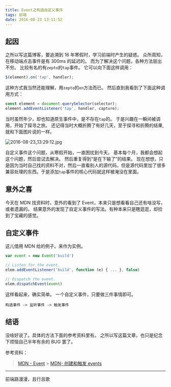 ```yaml
---
title: Event之构造自定义事件
tags: 前端
date: 2016-08-23 13:11:52
---
```


## 起因

之所以写这篇博客，要追溯到 16 年寒假时，学习前端时产生的疑惑。
众所周知，在移动端点击事件是有 300ms 的延迟的。
而为了解决这个问题，各种方法层出不穷。
比较有名的有`zepto`的`tap`事件。
它可以向下面这样调用：

```javascript
$(element).on('tap', handler);
```

这种方式我当然还能理解，用`zepto`的`on`方法而已。
然后直到我看到了下面这种调用方式：

```javascript
const element = document.querySelector(selector);
element.addEventListener('tap', handler, capture);
```

当时虽然年少，却也知道原生事件中，是不存在`tap`的。
于是兴趣在一瞬间被调用，开始了探寻之旅。
还记得当时大概折腾了有好几天，至于探寻和折腾的结果,就和下面图片说的一样。

![2016-08-23_13:29:12.jpg](https://cdn.lxxyx.cn/2018-03-26-085414.jpg)

自定义事件这个问题，从寒假开始，一直困扰到今天。
基本每个月，我都会想起这个问题，然后尝试去解决。
然后重复得到“是在下输了”的结果。
现在想想，只是因为当时自己找的资料不对，然后一直看别人的源代码，但是源代码里加了很多兼容处理的东西。于是添加`tap`事件的核心代码就这样被淹没在里面。

<!-- more -->

## 意外之喜

今天在 MDN 找资料时，意外的看到了 Event，本来只是想看看自己还有啥没写，或者遗漏的。
结果意外的发现了自定义事件的写法。有种本来只是瞎逛逛，却捡到了宝藏的感觉。

## 自定义事件

这儿借用 MDN 给的例子。来作为实例。

```javascript
var event = new Event('build')

// Listen for the event.
elem.addEventListener('build', function (e) { ... }, false)

// Dispatch the event.
elem.dispatchEvent(event)
```

这样看起来，确实简单。
一个自定义事件，只要做三件事情即可。

    构造事件 -> 监听事件 -> 触发事件

## 结语

没啥好说了。具体的方法下面的参考资料里有。
之所以写这篇文章，也只是纪念下烦恼自己半年有余的 BUG 罢了。

参考资料：

> [MDN - Event](https://developer.mozilla.org/zh-CN/docs/Web/API/Event/Event) > [MDN- 创建和触发 events](https://developer.mozilla.org/zh-CN/docs/Web/Guide/Events/Creating_and_triggering_events)

---

前端路漫漫，且行且歌
